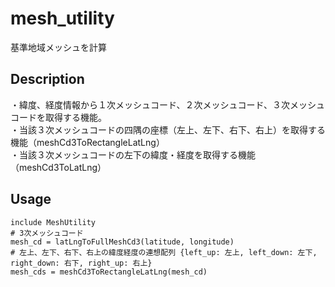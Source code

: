 # mesh_utility
基準地域メッシュを計算

## Description
・緯度、経度情報から１次メッシュコード、２次メッシュコード、３次メッシュコードを取得する機能。  
・当該３次メッシュコードの四隅の座標（左上、左下、右下、右上）を取得する機能（meshCd3ToRectangleLatLng）  
・当該３次メッシュコードの左下の緯度・経度を取得する機能（meshCd3ToLatLng）  

## Usage
    include MeshUtility
    # 3次メッシュコード
    mesh_cd = latLngToFullMeshCd3(latitude, longitude)
    # 左上、左下、右下、右上の緯度経度の連想配列 {left_up: 左上, left_down: 左下, right_down: 右下, right_up: 右上}
    mesh_cds = meshCd3ToRectangleLatLng(mesh_cd)
